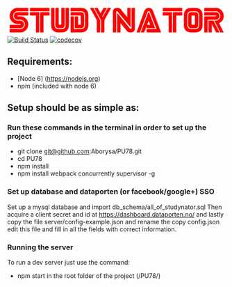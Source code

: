 [![Studynator Logo](./server/public/assets/images/logo.png)](http://studynator.me)
[![Build Status](http://drone.studynator.me/api/badges/Aborysa/PU78/status.svg)](http://drone.studynator.me/Aborysa/PU78)
[![codecov](https://codecov.io/gh/Aborysa/PU78/branch/master/graph/badge.svg)](https://codecov.io/gh/Aborysa/PU78)

## Requirements:
- [Node 6] (https://nodejs.org)
- npm (included with node 6)

## Setup should be as simple as:
### Run these commands in the terminal in order to set up the project
- git clone git@github.com:Aborysa/PU78.git
- cd PU78
- npm install
- npm install webpack concurrently supervisor -g


### Set up database and dataporten (or facebook/google+) SSO
Set up a mysql database and import db\_schema/all\_of\_studynator.sql
Then acquire a client secret and id at https://dashboard.dataporten.no/
and lastly copy the file server/config-example.json and rename the copy config.json
edit this file and fill in all the fields with correct information.

### Running the server
To run a dev server just use the command:
- npm start
in the root folder of the project (/PU78/)
